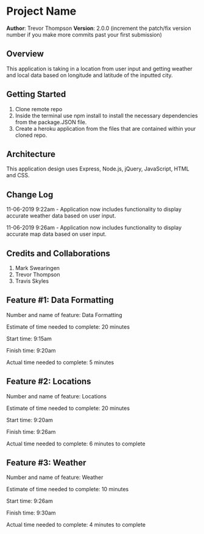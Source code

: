 # Project Name

**Author**: Trevor Thompson
**Version**: 2.0.0 (increment the patch/fix version number if you make more commits past your first submission)

## Overview

This application is taking in a location from user input and getting weather and local data based on longitude and latitude of the inputted city.

## Getting Started

1. Clone remote repo
2. Inside the terminal use npm install to install the necessary dependencies from the package.JSON file.
3. Create a heroku application from the files that are contained within your cloned repo.

## Architecture

This application design uses Express, Node.js, jQuery, JavaScript, HTML and CSS.

## Change Log

11-06-2019 9:22am - Application now includes functionality to display accurate weather data based on user input.

11-06-2019 9:26am - Application now includes functionality to display accurate map data based on user input.

## Credits and Collaborations
 1. Mark Swearingen
 2. Trevor Thompson
 3. Travis Skyles

## Feature #1: Data Formatting

Number and name of feature: Data Formatting

Estimate of time needed to complete: 20 minutes

Start time: 9:15am

Finish time: 9:20am

Actual time needed to complete: 5 minutes

## Feature #2: Locations

Number and name of feature: Locations

Estimate of time needed to complete: 20 minutes

Start time: 9:20am

Finish time: 9:26am

Actual time needed to complete: 6 minutes to complete

## Feature #3: Weather

Number and name of feature: Weather

Estimate of time needed to complete: 10 minutes

Start time: 9:26am

Finish time: 9:30am

Actual time needed to complete: 4 minutes to complete
